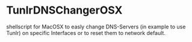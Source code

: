 TunlrDNSChangerOSX
==================

shellscript for MacOSX to easly change DNS-Servers (in example to use Tunlr) on specific Interfaces or to reset them to network default.
